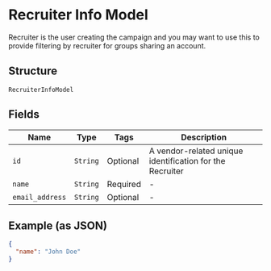 
# Recruiter Info Model

Recruiter is the user creating the campaign and you may want to use this to provide filtering by recruiter for groups sharing an account.

## Structure

`RecruiterInfoModel`

## Fields

| Name | Type | Tags | Description |
|  --- | --- | --- | --- |
| `id` | `String` | Optional | A vendor-related unique identification for the Recruiter |
| `name` | `String` | Required | - |
| `email_address` | `String` | Optional | - |

## Example (as JSON)

```json
{
  "name": "John Doe"
}
```

